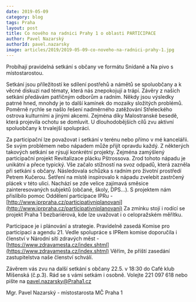 ```yaml
---
date: 2019-05-09
category: blog
tags: Praha
layout: post
title: Co nového na radnici Prahy 1 o oblasti PARTICIPACE
author: Pavel Nazarský
authorId: pavel.nazarsky
image: articles/2019/2019-05-09-co-noveho-na-radnici-prahy-1.jpg
---
```

 
Probíhají pravidelná setkání s občany ve formátu Snídaně a Na pivo s místostarostou. 

Setkání jsou příležitostí ke sdílení postřehů a námětů se spoluobčany a k věcné diskuzi nad tématy, která nás znepokojují a trápí. Závěry z našich setkání předávám patřičným odborům a radním. Někdy jsou výsledky patrné hned, mnohdy je to další kamínek do mozaiky složitých problémů. Poměrně rychle se našlo řešení nadměrného zatěžování Střeleckého ostrova kulturními a jinými akcemi. Zejména díky Malostranské besedě, která projevila ochotu se domluvit. U dlouhodobějších cílů zvu aktivní spoluobčany k trvalejší spolupráci.

Za participační lze považovat i setkání v terénu nebo  přímo v mé kancelářii. Se svým problémem nebo nápadem může přijít opravdu každý. Z některých takových setkání se rýsují konkrétní projekty.  Zejména zamýšlený participační projekt Revitalizace plácku Pštrossova. Zrod tohoto nápadu je unikátní a přece typický. Vše začalo stížností na svoz odpadů, která zazněla při setkání s občany. Následovala schůzka s radním pro životní prostředí Petrem Kučerou. Šetření na místě inspirovalo k nápadu zvelebit zastrčený plácek v této ulici. Nachází se zde velice zajímavá směsice zainteresovaných subjektů (občané, školy, DPS…). S projektem nám přislíbilo pomoc Oddělení participace IPRu - [http://www.iprpraha.cz/participativniplanovani](http://www.iprpraha.cz/participativniplanovani)  Za zmínku stojí i rodící se projekt Praha 1 bezbariérová, kde lze uvažovat i o celopražském měřítku.

Participace je i plánování a strategie. Pravidelně zasedá Komise pro participaci a agendu 21. Vedle spolupráce s IPRem komise doporučila i členství v  Národní síti zdravých měst - [https://www.zdravamesta.cz/index.shtml](https://www.zdravamesta.cz/index.shtml)  Věřím, že příští zasedání zastupitelstva naše členství schválí.

Závěrem vás zvu na další setkání s občany 22.5. v 18:30 do Café klub Míšenská (č.p.3). Rád se s vámi setkám i osobně. Volejte 221 097 618 nebo pište na <pavel.nazarsky@Praha1.cz>

Mgr. Pavel Nazarský - místostarosta MČ Praha 1


